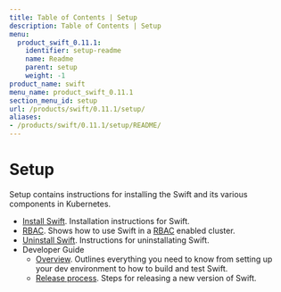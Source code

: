 ```yaml
---
title: Table of Contents | Setup
description: Table of Contents | Setup
menu:
  product_swift_0.11.1:
    identifier: setup-readme
    name: Readme
    parent: setup
    weight: -1
product_name: swift
menu_name: product_swift_0.11.1
section_menu_id: setup
url: /products/swift/0.11.1/setup/
aliases:
- /products/swift/0.11.1/setup/README/
---
```


# Setup

Setup contains instructions for installing the Swift and its various components in Kubernetes.

- [Install Swift](/products/swift/0.11.1/setup/install). Installation instructions for Swift.
- [RBAC](/products/swift/0.11.1/setup/rbac). Shows how to use Swift in a [RBAC](https://kubernetes.io/docs/admin/authorization/rbac/) enabled cluster.
- [Uninstall Swift](/products/swift/0.11.1/setup/uninstall). Instructions for uninstallating Swift.
- Developer Guide
  - [Overview](/products/swift/0.11.1/setup/developer-guide/overview). Outlines everything you need to know from setting up your dev environment to how to build and test Swift.
  - [Release process](/products/swift/0.11.1/setup/developer-guide/release). Steps for releasing a new version of Swift.
